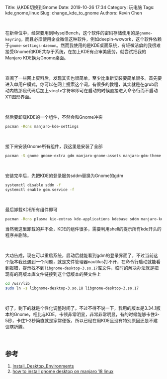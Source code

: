 Title: 从KDE切换到Gnome
Date: 2019-10-26 17:34
Category: 玩电脑
Tags: kde,gnome,linux
Slug: change_kde_to_gnome
Authors: Kevin Chen

<br />

在新单位中，经常要用到MysqlBench，这个软件的密码存储使用的是`gnome-keyring`，而且必须使用企业微信这种软件，例如deepin-wxwork，这个软件依赖于`gnome-settings-daemon`。然而我使用的是KDE桌面系统，有轻微洁癖的我很难接受Gnome和KDE共存于系统，在加上KDE有点审美疲劳，就尝试把我的Manjaro KDE换为Gnome桌面。

<br />

查阅了一些网上资料后，发现其实也很简单，至少比重新安装要简单很多。首先要进入单用户模式，你可以在网上搜索这个词，有很多的教程，其实就是在grub启动内核那段代码后加上`single`字符串即可在启动的时候直接进入命令行而不启动X11图形界面。

<br />

然后要卸载KDE的一个组件，不然会和Gnome冲突

```bash
pacman -Rcns manjaro-kde-settings
```

<br />

接下来安装Gnome所有组件，我这里是安装了全部

```bash
pacman -S gnome gnome-extra gdm manjaro-gnome-assets manjaro-gdm-theme manjaro-settings-manager 
```

<br />

安装完毕后，先把KDE的登录服务sddm替换为Gnome的gdm

```bash
systemctl disable sddm -f
systemctl enable gdm.service -f
```

<br />

最后卸载KDE所有组件即可

```bash
pacman -Rcns plasma kio-extras kde-applications kdebase sddm manjaro-kde-settings sddm-breath-theme manjaro-settings-manager-knotifier manjaro-settings-manager-kcm
```

当然我这里卸载的并不全，KDE的组件很多，需要利用shell的提示所有kde开头的程序并删除。

<br />

大功告成，现在可以重启系统，启动后就能看到gdm的登录界面了，不过当前这个版本我还遇到一个问题，就是文件管理器nautilus打不开，在命令行启动就能看到报错，提示找不到`libgnome-desktop-3.so.17`库文件，临时的解决办法就是把现有的高版本库文件链接到这个低版本的哭文件上

```bash
cd /usr/lib
sudo ln -s libgnome-desktop-3.so.18 libgnome-desktop-3.so.17
```

<br />

好了，剩下的就是个性化调整时间了。不过不得不说一下，我用的版本是3.34.1版本的Gnome，相比与KDE，卡顿非常明显，非常非常明显，有的时候能够卡住3-5秒，卡住1-2秒简直就是家常便饭，所以已经在用KDE且没有特别原因还是不建议瞎折腾。



<br />

## 参考

1. [Install_Desktop_Environments](https://wiki.manjaro.org/index.php/Install_Desktop_Environments#Gnome_3)
2. [how to install gnome desktop on manjaro 18 linux](https://linuxconfig.org/how-to-install-gnome-desktop-on-manjaro-18-linux)